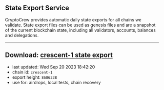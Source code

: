 ## State Export Service
CryptoCrew provides automatic daily state exports for all chains we validate. State export files can be used as genesis files and are a snapshot of the current blockchain state, including all validators, accounts, balances and delegations.

---
**Download: [crescent-1 state export](https://dl.ccvalidators.com/SERVICE/crescent/crescent-1_export_8606338.json)**
---

- last updated: Wed Sep 20 2023 18:42:20
- chain id: `crescent-1`
- export height: `8606338`
- use for: airdrops, local tests, chain recovery
